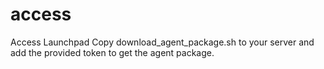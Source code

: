# access
Access Launchpad
Copy download_agent_package.sh to your server and add the provided token to get the agent package.

